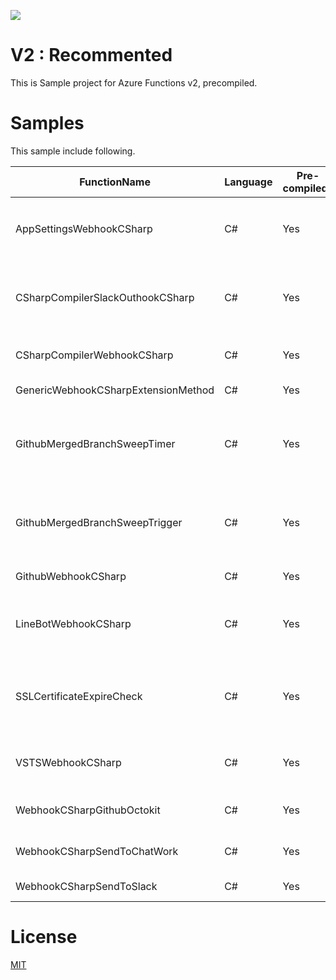 ![](https://guitarrapc.visualstudio.com/_apis/public/build/definitions/7ded7c7f-85c4-4196-a2ad-92577231ccdb/3/badge)

# V2 : Recommented

This is Sample project for Azure Functions v2, precompiled.

# Samples

This sample include following.

FunctionName | Language | Pre-compiled? | Description
---- | ---- | ----  | ----
AppSettingsWebhookCSharp | C# | Yes | Reference ```Application Settings > App Setting``` of Web Apps Sample code.
CSharpCompilerSlackOuthookCSharp | C# | Yes | Slack C# Code Roslyn Evaluation Sample. (```@C#: Enumerable.Range(10, 20).Aggregate((x, y) => x + y)```)
CSharpCompilerWebhookCSharp | C# | Yes | Generic Webhook C# Code Roslyn Evaluation Sample.
GenericWebhookCSharpExtensionMethod | C# | Yes | Extension Method usage Sample code.
GithubMergedBranchSweepTimer | C# | Yes | Delete branches you forgot to delete after merged. Run by cron. Handle parameter with Environment Variables.
GithubMergedBranchSweepTrigger | C# | Yes | Delete branches you forgot to delete after merged. Run by Http Post Request.Handle parameter with json body.
GithubWebhookCSharp | C# | Yes | Github Webhook Sample code.
LineBotWebhookCSharp | C# | Yes | Line Bot Webhook Sample code with Emergency Evacuation info with sent info.
SSLCertificateExpireCheck | C# | Yes | SSL Certificate Checker. Often introduce in AWS Lambda but you can do with C# + AzureFucntions, too! 
VSTSWebhookCSharp | C# | Yes | Visual Studio Team Service (VSTS) Webhook trigger Sample code.
WebhookCSharpGithubOctokit | C# | Yes | NuGet package reference sample for Octokit.
WebhookCSharpSendToChatWork | C# | Yes | Chatwork Notification Sample code.
WebhookCSharpSendToSlack | C# | Yes | Slack Notification Sample code.

# License

[MIT](https://github.com/guitarrapc/AzureFunctionsIntroduction/blob/master/LICENSE)
